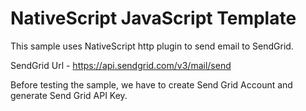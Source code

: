 # NativeScript JavaScript Template
This sample uses NativeScript http plugin to send email to SendGrid.

SendGrid Url - https://api.sendgrid.com/v3/mail/send

Before testing the sample, we have to create Send Grid Account and generate Send Grid API Key.


